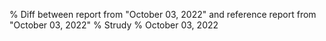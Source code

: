 % Diff between report from "October 03, 2022" and reference report from "October 03, 2022"
% Strudy
% October 03, 2022


